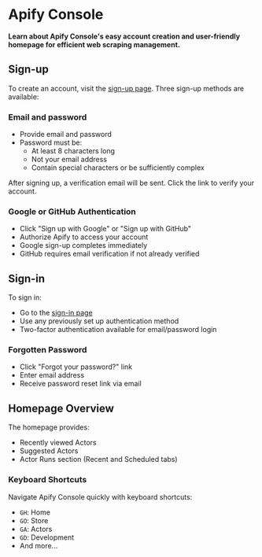 # Apify Console

**Learn about Apify Console's easy account creation and user-friendly homepage for efficient web scraping management.**

## Sign-up

To create an account, visit the [sign-up page](https://console.apify.com/sign-up). Three sign-up methods are available:

### Email and password

- Provide email and password
- Password must be:
  - At least 8 characters long
  - Not your email address
  - Contain special characters or be sufficiently complex

After signing up, a verification email will be sent. Click the link to verify your account.

### Google or GitHub Authentication

- Click "Sign up with Google" or "Sign up with GitHub"
- Authorize Apify to access your account
- Google sign-up completes immediately
- GitHub requires email verification if not already verified

## Sign-in

To sign in:
- Go to the [sign-in page](https://console.apify.com/sign-in)
- Use any previously set up authentication method
- Two-factor authentication available for email/password login

### Forgotten Password

- Click "Forgot your password?" link
- Enter email address
- Receive password reset link via email

## Homepage Overview

The homepage provides:
- Recently viewed Actors
- Suggested Actors
- Actor Runs section (Recent and Scheduled tabs)

### Keyboard Shortcuts

Navigate Apify Console quickly with keyboard shortcuts:
- `GH`: Home
- `GO`: Store
- `GA`: Actors
- `GD`: Development
- And more...